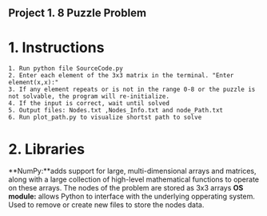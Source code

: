 ## Project 1. 8 Puzzle Problem

# 1. Instructions
	1. Run python file SourceCode.py
	2. Enter each element of the 3x3 matrix in the terminal. "Enter element(x,x):"
	3. If any element repeats or is not in the range 0-8 or the puzzle is not solvable, the program will re-initialize.
	4. If the input is correct, wait until solved
	5. Output files: Nodes.txt ,Nodes_Info.txt and node_Path.txt
	6. Run plot_path.py to visualize shortst path to solve
# 2. Libraries
**NumPy:**adds support for large, multi-dimensional arrays and matrices, along with a large collection of high-level mathematical functions to operate on these arrays. The nodes of the problem are stored as 3x3 arrays
**OS module:** allows Python to interface with the underlying opperating system. Used to remove or create new files to store the nodes data.
